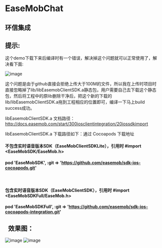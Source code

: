 # EaseMobChat
环信集成
--------

提示: 
-----
这个demo下载下来后编译时有一个错误，解决掉这个问题就可以正常使用了，解决看下面:
  
![image](https://github.com/xiayuanquan/EaseMobChat/blob/master/EaseMobChat/screenshots/lib.png)
  
这个问题是由于github直接会拒绝上传大于100M的文件，所以我在上传时项目时直接忽略掉了lib/libEasemobClientSDK.a静态包，用户需要自己去下载这个静态包，然后将工程中的原lib删除干净后，把这个新的下载的lib/libEasemobClientSDK.a拖到工程相应的位置即可，编译一下马上build success成功。
  
libEasemobClientSDK.a 文档路径：http://docs.easemob.com/start/300iosclientintegration/20iossdkimport
  
libEasemobClientSDK.a 下载路径如下：通过 Cocoapods 下载地址

#### 不包含实时语音版本SDK（EaseMobClientSDKLite），引用时 #import <EaseMobSDK/EaseMob.h>

#### pod 'EaseMobSDK', :git => 'https://github.com/easemob/sdk-ios-cocoapods.git'
    
#### 包含实时语音版本SDK（EaseMobClientSDK），引用时 #import <EaseMobSDKFull/EaseMob.h>
    
#### pod 'EaseMobSDKFull', :git => 'https://github.com/easemob/sdk-ios-cocoapods-integration.git'    
  
效果图：
------
  
  ![image](https://github.com/xiayuanquan/EaseMobChat/blob/master/EaseMobChat/screenshots/chat1.png)
  ![image](https://github.com/xiayuanquan/EaseMobChat/blob/master/EaseMobChat/screenshots/chat2.png)
  
       
